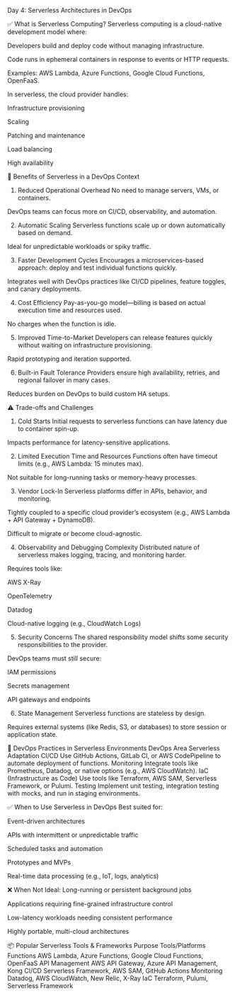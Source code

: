 Day 4: Serverless Architectures in DevOps

✅ What is Serverless Computing?
Serverless computing is a cloud-native development model where:

Developers build and deploy code without managing infrastructure.

Code runs in ephemeral containers in response to events or HTTP requests.

Examples: AWS Lambda, Azure Functions, Google Cloud Functions, OpenFaaS.

In serverless, the cloud provider handles:

Infrastructure provisioning

Scaling

Patching and maintenance

Load balancing

High availability

🎯 Benefits of Serverless in a DevOps Context
1. Reduced Operational Overhead
No need to manage servers, VMs, or containers.

DevOps teams can focus more on CI/CD, observability, and automation.

2. Automatic Scaling
Serverless functions scale up or down automatically based on demand.

Ideal for unpredictable workloads or spiky traffic.

3. Faster Development Cycles
Encourages a microservices-based approach: deploy and test individual functions quickly.

Integrates well with DevOps practices like CI/CD pipelines, feature toggles, and canary deployments.

4. Cost Efficiency
Pay-as-you-go model—billing is based on actual execution time and resources used.

No charges when the function is idle.

5. Improved Time-to-Market
Developers can release features quickly without waiting on infrastructure provisioning.

Rapid prototyping and iteration supported.

6. Built-in Fault Tolerance
Providers ensure high availability, retries, and regional failover in many cases.

Reduces burden on DevOps to build custom HA setups.

⚠️ Trade-offs and Challenges
1. Cold Starts
Initial requests to serverless functions can have latency due to container spin-up.

Impacts performance for latency-sensitive applications.

2. Limited Execution Time and Resources
Functions often have timeout limits (e.g., AWS Lambda: 15 minutes max).

Not suitable for long-running tasks or memory-heavy processes.

3. Vendor Lock-In
Serverless platforms differ in APIs, behavior, and monitoring.

Tightly coupled to a specific cloud provider’s ecosystem (e.g., AWS Lambda + API Gateway + DynamoDB).

Difficult to migrate or become cloud-agnostic.

4. Observability and Debugging Complexity
Distributed nature of serverless makes logging, tracing, and monitoring harder.

Requires tools like:

AWS X-Ray

OpenTelemetry

Datadog

Cloud-native logging (e.g., CloudWatch Logs)

5. Security Concerns
The shared responsibility model shifts some security responsibilities to the provider.

DevOps teams must still secure:

IAM permissions

Secrets management

API gateways and endpoints

6. State Management
Serverless functions are stateless by design.

Requires external systems (like Redis, S3, or databases) to store session or application state.

🔄 DevOps Practices in Serverless Environments
DevOps Area	Serverless Adaptation
CI/CD	Use GitHub Actions, GitLab CI, or AWS CodePipeline to automate deployment of functions.
Monitoring	Integrate tools like Prometheus, Datadog, or native options (e.g., AWS CloudWatch).
IaC (Infrastructure as Code)	Use tools like Terraform, AWS SAM, Serverless Framework, or Pulumi.
Testing	Implement unit testing, integration testing with mocks, and run in staging environments.

✅ When to Use Serverless in DevOps
Best suited for:

Event-driven architectures

APIs with intermittent or unpredictable traffic

Scheduled tasks and automation

Prototypes and MVPs

Real-time data processing (e.g., IoT, logs, analytics)

❌ When Not Ideal:
Long-running or persistent background jobs

Applications requiring fine-grained infrastructure control

Low-latency workloads needing consistent performance

Highly portable, multi-cloud architectures

📦 Popular Serverless Tools & Frameworks
Purpose	Tools/Platforms
Functions	AWS Lambda, Azure Functions, Google Cloud Functions, OpenFaaS
API Management	AWS API Gateway, Azure API Management, Kong
CI/CD	Serverless Framework, AWS SAM, GitHub Actions
Monitoring	Datadog, AWS CloudWatch, New Relic, X-Ray
IaC	Terraform, Pulumi, Serverless Framework